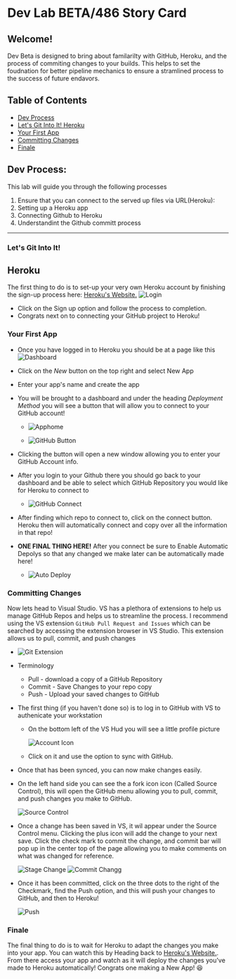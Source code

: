 # Dev Lab BETA/486 Story Card 

## Welcome!

Dev Beta is designed to bring about familarilty with GitHub, Heroku, and the process of commiting changes to your builds. This helps to set the foudnation for better pipeline mechanics to ensure a stramlined process to the success of future endavors. 

## Table of Contents

- [Dev Process](#dev-process)
- [Let's Git Into It! Heroku](*let's-git-into-it)
- [Your First App](*your-first-app)
- [Committing Changes](*committing-changes)
- [Finale](finale)


## Dev Process:

This lab will guide you through the following processes

1. Ensure that you can connect to the served up files via URL(Heroku):
2. Setting up a Heroku app
3. Connecting Github to Heroku
4. Understandint the Github committ process

***

### Let's Git Into It!

## Heroku
The first thing to do is to set-up your very own Heroku account by finishing the sign-up process here: [Heroku's Website.](www.heroku.com) ![Login](https://github.com/cheddarmonk/dev-beta-lab/blob/main/images/Capture1.PNG)

* Click on the Sign up option and follow the process to completion. 
* Congrats next on to connecting your GitHub project to Heroku!


### Your First App
* Once you have logged in to Heroku you should be at a page like this ![Dashboard](https://github.com/cheddarmonk/dev-beta-lab/blob/main/images/Capture2.PNG)
* Click on the *New*  button on the top right and select New App
* Enter your app's name and create the app
* You will be brought to a dashboard and under the heading *Deployment Method* you will see a button that will allow you to connect to your GitHub account! 
  
  * ![Apphome](https://github.com/cheddarmonk/dev-beta-lab/blob/main/images/Capture3.PNG) 

  * ![GitHub Button](https://github.com/cheddarmonk/dev-beta-lab/blob/main/images/Capture4.PNG)

* Clicking the button will open a new window allowing you to enter your GitHub Account info. 
* After you login to your Github there you should go back to your dashboard and be able to select which GitHub Repository you would like for Heroku to connect to
  * ![GitHub Connect](https://github.com/cheddarmonk/dev-beta-lab/blob/main/images/Capture5.PNG)

* After finding which repo to connect to, click on the connect button. Heroku then will automatically connect and copy over all the information in that repo!

* **ONE FINAL THING HERE!** After you connect be sure to Enable Automatic Depolys so that any changed we make later can be automatically made here!
  * ![Auto Deploy](https://github.com/cheddarmonk/dev-beta-lab/blob/main/images/Capture6.PNG)


### Committing Changes
Now lets head to Visual Studio. VS has a plethora of extensions to help us manage GitHub Repos and helps us to streamline the process. I recommend using the VS extension `GitHub Pull Request and Issues` which can be searched by accessing the extension browser in VS Studio. This extension allows us to pull, commit, and push changes

* ![Git Extension](https://github.com/cheddarmonk/dev-beta-lab/blob/main/images/Capture7.PNG)

* Terminology 
  * Pull - download a copy of a GitHub Repository
  * Commit - Save Changes to your repo copy
  * Push - Upload your saved changes to GitHub

* The first thing (if you haven't done so) is to log in to GitHub with VS to authenicate your workstation
  * On the bottom left of the VS Hud you will see a little profile picture 
  
    ![Account Icon](https://github.com/cheddarmonk/dev-beta-lab/blob/main/images/Capture8.PNG)

  *  Click on it and use the option to sync with GitHub.

*  Once that has been synced, you can now make changes easily.
*  On the left hand side you can see the a fork icon icon (Called Source Control), this will open the GitHub menu allowing you to pull, commit, and push changes you make to GitHub. 
  
   ![Source Control](https://github.com/cheddarmonk/dev-beta-lab/blob/main/images/Capture9.PNG)

* Once a change has been saved in VS, it wil appear under the Source Control menu. Clicking the plus icon will add the change to your next save. Click the check mark to commit the change, and commit bar will pop up in the center top of the page allowing you to make comments on what was changed for reference.
  
   ![Stage Change](https://github.com/cheddarmonk/dev-beta-lab/blob/main/images/Capture10.PNG)
   ![Commit Changg](https://github.com/cheddarmonk/dev-beta-lab/blob/main/images/Capture11.PNG)

* Once it has been committed, click on the three dots to the right of the Checkmark, find the Push option, and this will push your changes to GitHub, and then to Heroku!

    ![Push](https://github.com/cheddarmonk/dev-beta-lab/blob/main/images/Capture12.PNG)
    


### Finale

The final thing to do is to wait for Heroku to adapt the changes you make into your app. You can watch this by Heading back to [Heroku's Website.](www.heroku.com). From there access your app and watch as it will deploy the changes you've made to Heroku automatically! Congrats one making a New App! :satisfied:

